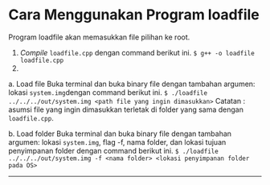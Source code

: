 # Cara Menggunakan Program loadfile

Program loadfile akan memasukkan file pilihan ke root.

1. _Compile_ `loadfile.cpp` dengan command berikut ini.
`$ g++ -o loadfile loadfile.cpp`
2. 
a. Load file
Buka terminal dan buka binary file dengan tambahan argumen: lokasi `system.img`dengan command berikut ini.
`$ ./loadfile ../../../out/system.img <path file yang ingin dimasukkan>`
Catatan : asumsi file yang ingin dimasukkan terletak di folder yang sama dengan `loadfile.cpp`.

b. Load folder
Buka terminal dan buka binary file dengan tambahan argumen: lokasi `system.img`, flag -f, nama folder, dan lokasi tujuan penyimpanan folder dengan command berikut ini.
`$ ./loadfile ../../../out/system.img -f <nama folder> <lokasi penyimpanan folder pada OS>`


___
